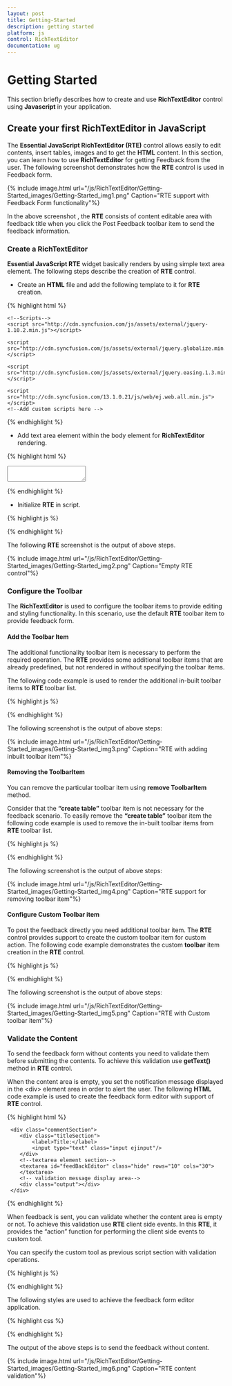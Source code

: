 ```yaml
---
layout: post
title: Getting-Started
description: getting started
platform: js
control: RichTextEditor
documentation: ug
---
```


# Getting Started

This section briefly describes how to create and use **RichTextEditor** control using **Javascript** in your application.

## Create your first RichTextEditor in JavaScript

The **Essential JavaScript RichTextEditor (RTE)** control allows easily to edit contents, insert tables, images and to get the **HTML** content. In this section, you can learn how to use **RichTextEditor** for getting Feedback from the user. The following screenshot demonstrates how the **RTE** control is used in Feedback form.

{% include image.html url="/js/RichTextEditor/Getting-Started_images/Getting-Started_img1.png" Caption="RTE support with Feedback Form functionality"%}

In the above screenshot , the **RTE** consists of content editable area with feedback title when you click the Post Feedback toolbar item to send the feedback information.

### Create a RichTextEditor

**Essential JavaScript RTE** widget basically renders by using simple text area element. The following steps describe the creation of **RTE** control.  

* Create an **HTML** file and add the following template to it for **RTE** creation.

{% highlight html %}

<!DOCTYPE html>
<html>
<head>
<meta name="viewport" content="width=device-width, initial-scale=1.0" charset="utf-8"  />
      <!-- Style sheet for default theme (flat azure) -->
    <link href="http://cdn.syncfusion.com/13.1.0.21/js/web/flat-azure/ej.web.all.min.css" rel="stylesheet" />

    <!--Scripts-->
    <script src="http://cdn.syncfusion.com/js/assets/external/jquery-1.10.2.min.js"></script>

    <script src="http://cdn.syncfusion.com/js/assets/external/jquery.globalize.min.js"></script>

    <script src="http://cdn.syncfusion.com/js/assets/external/jquery.easing.1.3.min.js"></script>

    <script src="http://cdn.syncfusion.com/13.1.0.21/js/web/ej.web.all.min.js"></script>
    <!--Add custom scripts here -->
</head>
<body>
      <!--add rich text element elememt here-->
</body>
</html>


{% endhighlight %}



* Add text area element within the body element for **RichTextEditor** rendering.



{% highlight html %}

<div>
       <textarea id="feedBackEditor"></textarea>       
</div>


{% endhighlight %}



* Initialize **RTE** in script.



{% highlight js %}

<script type="text/javascript">     
$(function () {
// document ready
// simple RTE creation
	$("#feedBackEditor").ejRTE();       
});
</script>



{% endhighlight %}



The following **RTE** screenshot is the output of above steps.

{% include image.html url="/js/RichTextEditor/Getting-Started_images/Getting-Started_img2.png" Caption="Empty RTE control"%}

### Configure the Toolbar

The **RichTextEditor** is used to configure the toolbar items to provide editing and styling functionality. In this scenario, use the default **RTE** toolbar item to provide feedback form. 

#### Add the Toolbar Item

The additional functionality toolbar item is necessary to perform the required operation. The **RTE** provides some additional toolbar items that are already predefined, but not rendered in without specifying the toolbar items. 

The following code example is used to render the additional in-built toolbar items to **RTE** toolbar list.

{% highlight js %}

   <script type="text/javascript">

        $(function () {

            $("#feedBackEditor").ejRTE({

                width: "100%",

                tools: {

//specify the font type, size, color and background color option for text

                    font: ["fontName", "fontSize", "fontColor", "backgroundColor"],

                }

            });

        });

    </script>


{% endhighlight %}



The following screenshot is the output of above steps:

{% include image.html url="/js/RichTextEditor/Getting-Started_images/Getting-Started_img3.png" Caption="RTE with adding inbuilt toolbar item"%}

#### Removing the ToolbarItem

You can remove the particular toolbar item using **remove ToolbarItem** method. 

Consider that the **“create table”** toolbar item is not necessary for the feedback scenario. To easily remove the **“create table”** toolbar item the following code example is used to remove the in-built toolbar items from **RTE** toolbar list.

{% highlight js %}

<script type="text/javascript">     
     var editorObj;
     $(function () {            
         $("#feedBackEditor").ejRTE();
         //create the editor object for removing the toolbar item   
         editorObj = $("#feedBackEditor").data('ejRTE'); 
         //remove the create table toolbar item by specifying the create table toolbar id   
         editorObj.removeToolbarItem("feedBackEditorcreateTable");
     });
</script>


{% endhighlight %}

The following screenshot is the output of above steps:

{% include image.html url="/js/RichTextEditor/Getting-Started_images/Getting-Started_img4.png" Caption="RTE support for removing toolbar item"%}

#### Configure Custom Toolbar item

To post the feedback directly you need additional toolbar item. The **RTE** control provides support to create the custom toolbar item for custom action. The following code example demonstrates the custom **toolbar** item creation in the **RTE** control.

{% highlight js %}

<script type="text/javascript" class="jsScript">     
    $(function () {
        $("#feedBackEditor").ejRTE({   
         tools: {        
           customTool: [{
                        name: "PostFeedBack", //Id for the newly added tool
                        tooltip: "Submit the feedback",// Shows the tooltip for custom tool
                        css: "FeedBack",
                        action: function () {
                            //when click the custom tool item, the event will triggered                             
                        }
                    }] 
                }
       });
       $("div.FeedBack").html("Post Feedback");       
 });
</script>


{% endhighlight %}



The following screenshot is the output of above steps:

{% include image.html url="/js/RichTextEditor/Getting-Started_images/Getting-Started_img5.png" Caption="RTE with Custom toolbar item"%}

### Validate the Content

To send the feedback form without contents you need to validate them before submitting the contents. To achieve this validation use **getText()** method in **RTE** control.

When the content area is empty, you set the notification message displayed in the &lt;div&gt; element area in order to alert the user. The following **HTML** code example is used to create the feedback form editor with support of **RTE** control.

{% highlight html %}

     <div class="commentSection">
        <div class="titleSection">
            <label>Title:</label>
            <input type="text" class="input ejinput"/>
        </div>
        <!--textarea element section-->
        <textarea id="feedBackEditor" class="hide" rows="10" cols="30">            
        </textarea>
        <!-- validation message display area-->
        <div class="output"></div>
     </div>


{% endhighlight %}

When feedback is sent, you can validate whether the content area is empty or not. To achieve this validation use **RTE** client side events. In this **RTE**, it provides the “action” function for performing the client side events to custom tool.

You can specify the custom tool as previous script section with validation operations.

{% highlight js %}

<script>
        $(function () {
            $("#feedBackEditor").ejRTE({

                width: "98%",

                tools: {

                    customTool: [{

                        name: "PostFeedBack", //Id for the newly added tool

                        tooltip: "submit the feedback",// Shows the tooltip for the custom tool

                        css: "FeedBack",    // Css class for custom tool design purpose

                        action: function () {
                            var editorObj = $("#feedBackEditor").data("ejRTE");
                            //support the client side validation for content present in the area or not

                            if (($.trim(editorObj.getText()).length < 1)) {

                                //the content area is empty

                                $(".output").html("The feedback content is empty");

                            } else {   //the content area contains information

                                $(".output").html("");

                                //custom code to send the feedback form contents

                                alert("The feedback content has been saved");

                            }

                        }

                    }]

                }

            });
        });
</script>

{% endhighlight %}



The following styles are used to achieve the feedback form editor application.

{% highlight css %}

<style>
        .commentSection {
            width: 60%;
            background: none repeat scroll 0 0 #f9f9f1;
            border: 1px solid #e9e9e1;
            padding: 10px;
        }

        .titleSection {
            text-indent: 20px;
            float: left;
            padding: 20px 0px;
            width: 98%;
            border: 1px solid #bbbcbb;
        }

        .output {
            height: 20px;
            padding: 5px;
            color: red;
        }

        .titleSection .level {
            margin: 15px 0px 5px 0px;
        }

        .input.ejinput {
            text-indent: 5px;
            height: 24px;
            width: 80%;
            margin-left: 5px;
        }
    </style>


{% endhighlight %}



The output of the above steps is to send the feedback without content.

{% include image.html url="/js/RichTextEditor/Getting-Started_images/Getting-Started_img6.png" Caption="RTE content validation"%}


